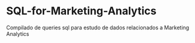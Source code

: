# SQL-for-Marketing-Analytics
Compilado de queries sql para estudo de dados relacionados a Marketing Analytics
